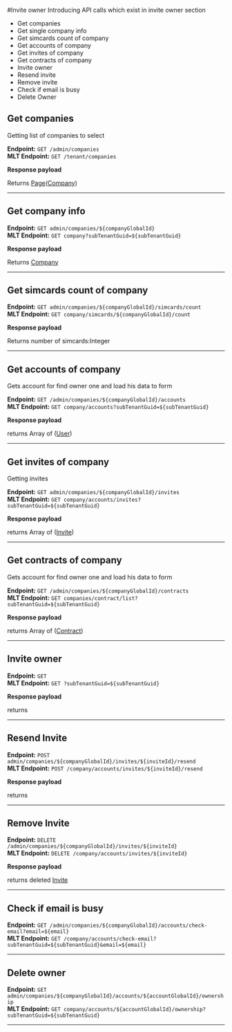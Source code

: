#Invite owner
Introducing API calls which exist in invite owner section

* Get companies 
* Get single company info 
* Get simcards count of company
* Get accounts of company
* Get invites of company
* Get contracts of company
* Invite owner
* Resend invite
* Remove invite
* Check if email is busy
* Delete Owner

## Get companies 
Getting list of companies to select 

**Endpoint:** `GET /admin/companies`
<br>
**MLT Endpoint:** `GET /tenant/companies`

**Response payload**

Returns [Page](/general-information/data-types/#Page(Type))([Company](/general-information/data-types/#Company))

***

## Get company info

**Endpoint:** `GET admin/companies/${companyGlobalId}`
<br>
**MLT Endpoint:** `GET company?subTenantGuid=${subTenantGuid}`

**Response payload** 

Returns [Company](/general-information/data-types/#Company)

***

## Get simcards count of company

**Endpoint:** `GET admin/companies/${companyGlobalId}/simcards/count`
<br>
**MLT Endpoint:** `GET company/simcards/${companyGlobalId}/count`

**Response payload** 

Returns number of simcards:Integer

***

## Get accounts of company
Gets account for find owner one and load his data to form

**Endpoint:** `GET /admin/companies/${companyGlobalId}/accounts`
<br>
**MLT Endpoint:** `GET company/accounts?subTenantGuid=${subTenantGuid}`

**Response payload**

returns Array of ([User](/general-information/data-types/#useraccount))

***

## Get invites of company
Getting invites

**Endpoint:** `GET admin/companies/${companyGlobalId}/invites`
<br>
**MLT Endpoint:** `GET company/accounts/invites?subTenantGuid=${subTenantGuid}`

**Response payload**

returns Array of ([Invite](/general-information/data-types/#invite))

***

## Get contracts of company
Gets account for find owner one and load his data to form

**Endpoint:** `GET /admin/companies/${companyGlobalId}/contracts`
<br>
**MLT Endpoint:** `GET companies/contract/list?subTenantGuid=${subTenantGuid}`

**Response payload**

returns Array of ([Contract](/general-information/data-types/#contract))

***

## Invite owner

**Endpoint:** `GET `
<br>
**MLT Endpoint:** `GET ?subTenantGuid=${subTenantGuid}`

**Response payload**

returns 

***

## Resend Invite

**Endpoint:** `POST admin/companies/${companyGlobalId}/invites/${inviteId}/resend`
<br>
**MLT Endpoint:** `POST /company/accounts/invites/${inviteId}/resend`

**Response payload**

returns 

***

## Remove Invite


**Endpoint:** `DELETE /admin/companies/${companyGlobalId}/invites/${inviteId}`
<br>
**MLT Endpoint:** `DELETE /company/accounts/invites/${inviteId}`

**Response payload**

returns deleted [Invite](/general-information/data-types/#invite) 

***

## Check if email is busy

**Endpoint:** `GET /admin/companies/${companyGlobalId}/accounts/check-email?email=${email}`
<br>
**MLT Endpoint:** `GET /company/accounts/check-email?subTenantGuid=${subTenantGuid}&email=${email}`

***

## Delete owner

**Endpoint:** `GET admin/companies/${companyGlobalId}/accounts/${accountGlobalId}/ownership`
<br>
**MLT Endpoint:** `GET company/accounts/${accountGlobalId}/ownership?subTenantGuid=${subTenantGuid}`

***


